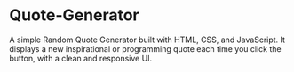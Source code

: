 # Quote-Generator
A simple Random Quote Generator built with HTML, CSS, and JavaScript. It displays a new inspirational or programming quote each time you click the button, with a clean and responsive UI.
